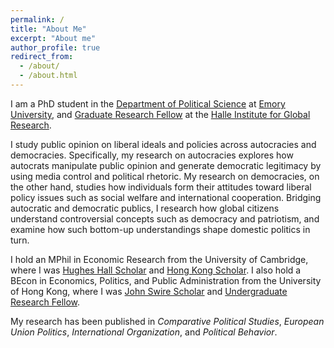 ```yaml
---
permalink: /
title: "About Me"
excerpt: "About me"
author_profile: true
redirect_from: 
  - /about/
  - /about.html
---
```


I am a PhD student in the [Department of Political Science](http://polisci.emory.edu/home/index.html) at [Emory University](https://www.emory.edu/home/index.html), and [Graduate Research Fellow](https://halle.emory.edu/student-opportunities/graduate-fellows.html) at the [Halle Institute for Global Research](https://halle.emory.edu/index.html).

I study public opinion on liberal ideals and policies across autocracies and democracies. Specifically, my research on autocracies explores how autocrats manipulate public opinion and generate democratic legitimacy by using media control and political rhetoric. My research on democracies, on the other hand, studies how individuals form their attitudes toward liberal policy issues such as social welfare and international cooperation. Bridging autocratic and democratic publics, I research how global citizens understand controversial concepts such as democracy and patriotism, and examine how such bottom-up understandings shape domestic politics in turn.

I hold an MPhil in Economic Research from the University of Cambridge, where I was [Hughes Hall Scholar](https://www.hughes.cam.ac.uk/applying/scholarships-bursaries) and [Hong Kong Scholar](https://hkses.edb.gov.hk/en/index.html). I also hold a BEcon in Economics, Politics, and Public Administration from the University of Hong Kong, where I was [John Swire Scholar](https://www.scholarships.hku.hk/Scholarships/detail/158) and [Undergraduate Research Fellow](https://tl.hku.hk/urfp).

My research has been published in _Comparative Political Studies_, _European Union Politics_, _International Organization_, and _Political Behavior_.
